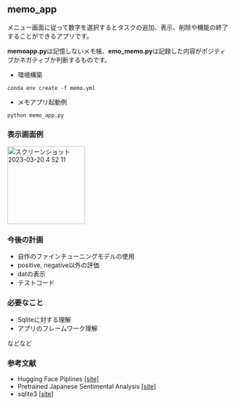 ## memo_app
メニュー画面に従って数字を選択するとタスクの追加、表示、削除や機能の終了することができるアプリです。

**memoapp.py**は記憶しないメモ帳、**emo_memo.py**は記録した内容がポジティブかネガティブか判断するものです。

- 環境構築
```
conda env create -f memo.yml
```

- メモアプリ起動例
```
python memo_app.py
```

### 表示画面例

<img width="177" alt="スクリーンショット 2023-03-20 4 52 11" src="https://user-images.githubusercontent.com/95089385/226205713-7978b0a0-0661-478f-8982-1635e215b325.png">

### 今後の計画
- 自作のファインチューニングモデルの使用
- positive, negative以外の評価
- datの表示
- テストコード

### 必要なこと
- Sqliteに対する理解
- アプリのフレームワーク理解

などなど

### 参考文献
- Hugging Face Piplines [[site]](https://huggingface.co/docs/transformers/main_classes/pipelines)
- Pretrained Japanese Sentimental Analysis [[site]](https://huggingface.co/jarvisx17/japanese-sentiment-analysis)
- sqlite3 [[site]](https://docs.python.org/3.10/library/sqlite3.html)
